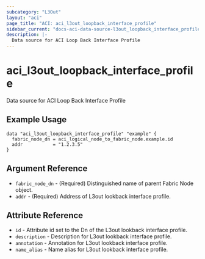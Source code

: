 ```yaml
---
subcategory: "L3Out"
layout: "aci"
page_title: "ACI: aci_l3out_loopback_interface_profile"
sidebar_current: "docs-aci-data-source-l3out_loopback_interface_profile"
description: |-
  Data source for ACI Loop Back Interface Profile
---
```


# aci_l3out_loopback_interface_profile #
Data source for ACI Loop Back Interface Profile

## Example Usage ##

```hcl
data "aci_l3out_loopback_interface_profile" "example" {
  fabric_node_dn = aci_logical_node_to_fabric_node.example.id
  addr           = "1.2.3.5"
}
```

## Argument Reference ##

* `fabric_node_dn` - (Required) Distinguished name of parent Fabric Node object.
* `addr` - (Required) Address of L3out lookback interface profile.



## Attribute Reference

* `id` - Attribute id set to the Dn of the L3out lookback interface profile.
* `description` - Description for L3out lookback interface profile.
* `annotation` - Annotation for L3out lookback interface profile.
* `name_alias` - Name alias for L3out lookback interface profile.
